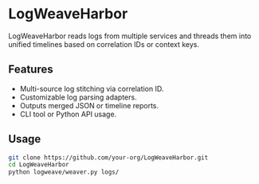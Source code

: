 # LogWeaveHarbor

LogWeaveHarbor reads logs from multiple services and threads them into unified timelines based on correlation IDs or context keys.

## Features
- Multi-source log stitching via correlation ID.
- Customizable log parsing adapters.
- Outputs merged JSON or timeline reports.
- CLI tool or Python API usage.

## Usage
```bash
git clone https://github.com/your-org/LogWeaveHarbor.git
cd LogWeaveHarbor
python logweave/weaver.py logs/
